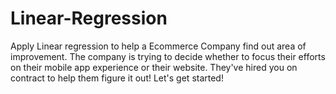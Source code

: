 # Linear-Regression
Apply Linear regression to help a Ecommerce Company find out area of improvement.
The company is trying to decide whether to focus their efforts on their mobile app experience or their website. They've hired you on contract to help them figure it out! Let's get started!
